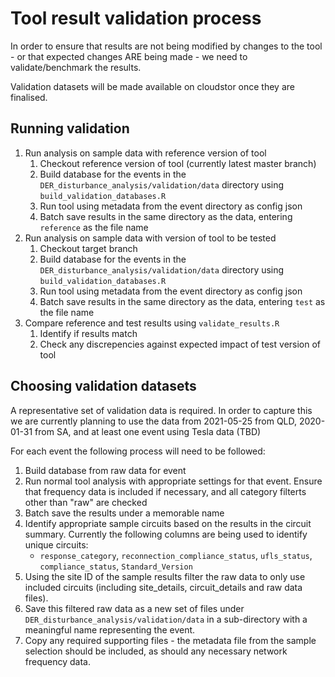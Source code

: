 # Tool result validation process

In order to ensure that results are not being modified by changes to the tool - or that expected changes ARE being made - we need to validate/benchmark the results.

Validation datasets will be made available on cloudstor once they are finalised.

## Running validation

1. Run analysis on sample data with reference version of tool
    1. Checkout reference version of tool (currently latest master branch)
    2. Build database for the events in the `DER_disturbance_analysis/validation/data` directory using `build_validation_databases.R`
    3. Run tool using metadata from the event directory as config json
    4. Batch save results in the same directory as the data, entering `reference` as the file name
2. Run analysis on sample data with version of tool to be tested
    1. Checkout target branch
    2. Build database for the events in the `DER_disturbance_analysis/validation/data` directory using `build_validation_databases.R`
    3. Run tool using metadata from the event directory as config json
    4. Batch save results in the same directory as the data, entering `test` as the file name
3. Compare reference and test results using `validate_results.R`
    1. Identify if results match
    2. Check any discrepencies against expected impact of test version of tool

## Choosing validation datasets

A representative set of validation data is required. In order to capture this we are currently planning to use the data from 2021-05-25 from QLD, 2020-01-31 from SA, and at least one event using Tesla data (TBD)

For each event the following process will need to be followed:

1. Build database from raw data for event
2. Run normal tool analysis with appropriate settings for that event. Ensure that frequency data is included if necessary, and all category filterts other than "raw" are checked
3. Batch save the results under a memorable name
4. Identify appropriate sample circuits based on the results in the circuit summary. Currently the following columns are being used to identify unique circuits:
    * `response_category`, `reconnection_compliance_status`, `ufls_status`, `compliance_status`, `Standard_Version`
5. Using the site ID of the sample results filter the raw data to only use included circuits (including site_details, circuit_details and raw data files). 
6. Save this filtered raw data as a new set of files under `DER_disturbance_analysis/validation/data` in a sub-directory with a meaningful name representing the event.
7. Copy any required supporting files - the metadata file from the sample selection should be included, as should any necessary network frequency data.
